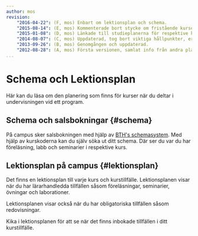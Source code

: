 ```yaml
---
author: mos
revision:
    "2016-04-22": (F, mos) Enbart om lektionsplan och schema.
    "2015-08-14": (E, mos) Kommenterade bort stycke om fristående kurser.
    "2015-01-08": (D, mos) Länkade till studieplanerna för respektive kurspaket.
    "2014-08-07": (C, mos) Uppdaterad, tog bort viktiga hållpunkter, ersattes av uppdaterade studieplaner samt nya studieplaner för kurspaket.
    "2013-09-26": (B, mos) Genomgången och uppdaterad.
    "2012-08-28": (A, mos) Första versionen, samlat info från andra platser.
...
```

Schema och Lektionsplan
==================================

Här kan du läsa om den planering som finns för kurser när du deltar i undervisningen vid ett program.



Schema och salsbokningar {#schema}
----------------------------

På campus sker salsbokningen med hjälp av [BTH's schemasystem](http://schema.bth.se). Med hjälp av kurskoderna kan du själv söka ut ditt schema. Där ser du var du har föreläsning, labb och seminarier i respektive kurs.



Lektionsplan på campus {#lektionsplan}
----------------------------

Det finns en lektionsplan till varje kurs och kurstillfälle. Lektionsplanen visar när du har lärarhandledda tillfällen såsom föreläsningar, seminarier, övningar och laborationer.

Lektionsplanen visar också när du har obligatoriska tillfällen såsom redovisningar.

Kika i lektionsplanen för att se när det finns inbokade tillfällen i ditt kurstillfälle.
